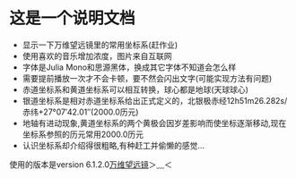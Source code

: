 # 这是一个说明文档
* 显示一下万维望远镜里的常用坐标系(赶作业)
* 使用喜欢的音乐增加浓度，图片来自互联网
* 字体是Julia Mono和思源黑体，换成其它字体不知道会怎么样
* 需要提前播放一次才不会卡顿，要不然会闪出文字(可能实现方法有问题)
* 赤道坐标系和黄道坐标系可以相互转换，球心都是地球(天球球心)
* 银道坐标系是相对赤道坐标系给出正式定义的，北银极赤经12h51m26.282s/赤纬+27°07′42.01″(2000.0历元)
* 地轴有进动现象,黄道坐标系的两个黄极会因岁差影响而使坐标逐渐移动,现在坐标系参照的历元常用2000.0历元
* 认识坐标系却介绍得很粗略,有种赶工并偷懒的感觉...

使用的版本是version 6.1.2.0[万维望远镜](https://worldwidetelescope.org/download/)＞﹏＜
